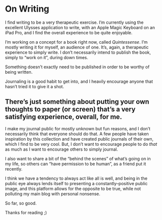 # On Writing

I find writing to be a very therapeutic exercise. I’m currently using the excellent Ulysses application to write, with an Apple Magic Keyboard on an iPad Pro, and I find the overall experience to be quite enjoyable. 

I’m working on a concept for a book right now, called *Quintessense*. I’m mostly writing it for myself, an audience of one. It’s, again, a therapeutic experience to simply write. I don’t necessarily intend to publish the book, simply to “work on it”, during down times. 

Something doesn’t exactly need to be published in order to be worthy of being written. 

Journaling is a good habit to get into, and I heavily encourage anyone that hasn’t tried it to give it a shot. 

There’s just something about putting your own thoughts to paper (or screen) that’s a very satisfying experience, overall, for me. 
---- 
I make my journal public for mostly unknown but fun reasons, and I don’t necessarily think that everyone should do that. A few people have taken inspiration by this collection and have created public journals of their own, which I find to be very cool. But, I don’t want to encourage people to do *that* as much as I want to encourage others to simply journal.

I also want to share a bit of the “behind the scenes” of what’s going on in my life, so others can “have permission to be human”, as a friend put it recently.

I think we have a tendency to always act like all is well, and being in the public eye always lends itself to presenting a constantly–positive public image, and this platform allows for the opposite to be true, while not polluting my main blog with personal nonsense.

So far, so good. 

Thanks for reading ;)
